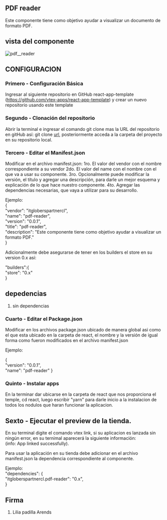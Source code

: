 ## PDF reader

Este componente tiene como objetivo ayudar a visualizar un documento de formato PDF.

## vista del componente

![pdf__reader](https://user-images.githubusercontent.com/97923792/209365019-31e214ca-38ac-4661-9e1a-ce4b2d884ec3.jpg)


## CONFIGURACION 

### Primero - Configuración Básica 

Ingresar al siguiente repositorio en GitHub react-app-template (https://github.com/vtex-apps/react-app-template) y crear un nuevo repositorio usando este template

### Segundo - Clonación del repositorio 

Abrir la terminal e ingresar el comando git clone mas la URL del repositorio en gitHub así:
git clone [url](), posteriormente acceda a la carpeta del proyecto en su repositorio local.

### Tercero - Editar el Manifest.json

Modificar en el archivo manifest.json:
1ro. El valor del vendor con el nombre correspondiente a su vendor
2do. El valor del name con el nombre con el que va a usar su componente. 
3ro. Opcionalmente puede modificar la versión, el título y agregar una descripción, para darle un mejor esquema y explicación de lo que hace nuestro componente. 
4to. Agregar las dependencias necesarias, que vaya a utilizar para su desarrollo.

Ejemplo:  
{  
  "vendor": "itgloberspartnercl",  
  "name": "pdf-reader",  
  "version": "0.0.1",  
  "title": "pdf-reader",    
  "description": "Este componente tiene como objetivo ayudar a visualizar un formato PDF."  
}

Adicionalmente debe asegurarse de tener en los builders el store en su version 0.x así:

"builders":{   
"store": "0.x"   
}

## depedencias

1. sin dependencias

### Cuarto - Editar el Package.json 

Modificar en los archivos package.json ubicado de manera global asi como el que esta ubicado en la carpeta de react, el nombre y la versión de igual forma como fueron modificados en el archivo manifest.json

Ejemplo:  

{  
  "version": "0.0.1",  
  "name": "pdf-reader"
}

### Quinto - Instalar apps

En la terminar dar ubicarse en la carpeta de react que nos proporciona el temple, cd react, luego escribir "yarn" para darle inicio a la instalacion de todos los nodulos que haran funcionar la aplicacion. 

## Sexto - Ejecutar el preview de la tienda.

En su terminal digite el comando vtex link, si su aplicacion es lanzada sin ningún error, en su ternimal aparecerá la siguiente información:   
(info: App linked successfully). 

Para usar la aplicación en su tienda debe adicionar en el archivo manifest.json la dependencia correspondiente al componente.

Ejemplo:  
"dependencies": {  
 "itgloberspartnercl.pdf-reader": "0.x",  
}

## Firma
1. Lilia padilla Arends
